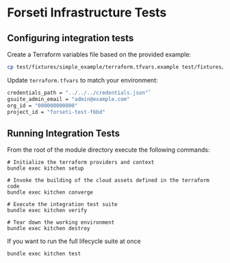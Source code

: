 # Forseti Infrastructure Tests

## Configuring integration tests

Create a Terraform variables file based on the provided example:

```bash
cp test/fixtures/simple_example/terraform.tfvars.example test/fixtures/tf_module/terraform.tfvars
```

Update `terraform.tfvars` to match your environment:

```bash
credentials_path = "../../../credentials.json"`
gsuite_admin_email = "admin@example.com"
org_id = "000000000000"
project_id = "forseti-test-f6bd"
```

## Running Integration Tests

From the root of the module directory execute the following commands:

```
# Initialize the terraform providers and context
bundle exec kitchen setup

# Invoke the building of the cloud assets defined in the terraform code
bundle exec kitchen converge

# Execute the integration test suite
bundle exec kitchen verify

# Tear down the working environment
bundle exec kitchen destroy
```

If you want to run the full lifecycle suite at once

```
bundle exec kitchen test
```
